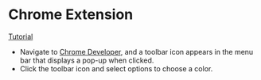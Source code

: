 # Chrome Extension

[Tutorial](https://developer.chrome.com/extensions/getstarted)

- Navigate to [Chrome Developer](https://developer.chrome.com/), and a toolbar icon appears in the menu bar that displays a pop-up when clicked.
- Click the toolbar icon and select options to choose a color.
